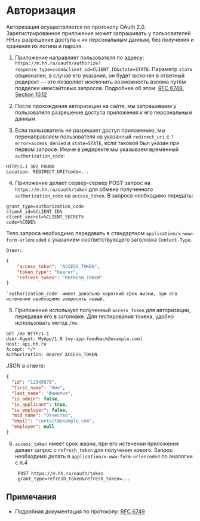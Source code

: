 Авторизация
===========

Авторизация осуществляется по протоколу OAuth 2.0. Зарегистрированное приложение может запрашивать у пользователей 
HH.ru разрешение доступа к их персональным данным, без получения и хранения их логина и пароля.

1. Приложение направляет пользователя по адресу:
`https://m.hh.ru/oauth/authorize?response_type=code&client_id=CLIENT_ID&state=STATE`. Параметр `state` опционален, в случае
его указания, он будет включен в ответный редирект — это позволяет исключить возможность взлома путём подделки межсайтовых запросов. Подробнее об этом: 
[RFC 6749. Section 10.12](http://tools.ietf.org/html/rfc6749#section-10.12)

2. После прохождения авторизации на сайте, мы запрашиваем у пользователя разрешение доступа приложения к его 
персональным данным.

3. Если пользователь не разрешает доступ приложению, мы перенаправляем  пользователя на указанный `redirect_uri` с `?error=access_denied` и `state=STATE`, если таковой был указан при первом запросе.
Иначе в редиректе мы указываем временный `authorization_code`:
```http
HTTP/1.1 302 FOUND
Location: REDIRECT_URI?code=...
```

4. Приложение делает сервер-сервер POST-запрос на `https://m.hh.ru/oauth/token` для обмена полученного `authorization_code` на `access_token`.
В запросе необходимо передать:
```
grant_type=authorization_code
client_id=%CLIENT_ID%
client_secret=%CLIENT_SECRET%
code=%CODE%
```
Тело запроса необходимо передавать в стандартном `application/x-www-form-urlencoded` с указанием соответствующего заголовка  `Content-Type`.
        
    Ответ:
  ```json
  {
      "access_token": "ACCESS_TOKEN",
      "token_type": "bearer",
      "refresh_token": "REFRESH_TOKEN"
  }
  ```

    `authorization_code` имеет довольно короткий срок жизни, при его истечении необходимо запросить новый.

5. Приложение использует полученный `access_token` для авторизации, передавая его в заголовке. Для тестирования 
токена, удобно использовать метод `/me`.
```http
GET /me HTTP/1.1
User-Agent: MyApp/1.0 (my-app-feedback@example.com)
Host: api.hh.ru
Accept: */*
Authorization: Bearer ACCESS_TOKEN
```
JSON в ответе:
```json
{
  "id": "12345678",
  "first_name": "Имя",
  "last_name": "Фамилия",
  "is_admin": false,
  "is_applicant": true,
  "is_employer": false,
  "mid_name": "Отчество",
  "email": "contact@example.com",
  "employer": null
}
```
6. `access_token` имеет срок жизни, при его истечении приложение делает запрос с `refresh_token` для получения нового. Запрос необходимо делать в `application/x-www-form-urlencoded` по аналогии с п.4 

        POST https://m.hh.ru/oauth/token
        grant_type=refresh_token&refresh_token=...



Примечания
----------

* Подробная документация по протоколу: [RFC 6749](http://tools.ietf.org/html/rfc6749)
